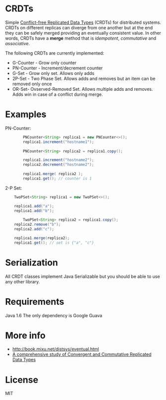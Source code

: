 CRDTs 
================

Simple [Conflict-free Replicated Data Types](http://en.wikipedia.org/wiki/Conflict-free_replicated_data_type) (CRDTs) for distributed systems. CRDTs on different replicas can diverge from one another but at the end they can be safely merged providing an eventually consistent value. In other words, CRDTs have a **merge** method that is *idempotent*, *commutative* and *associative*.

The following CRDTs are currently implemented:
 - G-Counter - Grow only counter
 - PN-Counter - Increment/decrement counter 
 - G-Set - Grow only set. Allows only adds
 - 2P-Set - Two Phase Set. Allows adds and removes but an item can be removed only once
 - OR-Set- Ovserved-Removed Set. Allows multiple adds and removes. Adds win in case of a conflict during merge.

Examples
===========
PN-Counter:
```java
        PNCounter<String> replica1 = new PNCounter<>();
        replica1.increment("hostname1");
        
        PNCounter<String> replica2 = replica1.copy();

        replica1.increment("hostname2");
        replica2.decrement("hostname2");
        
        replica1.merge( replica2 ); 
        replica1.get(); // counter is 1
```
2-P Set:
```java
	TwoPSet<String> replica1 = new TwoPSet<>();

	replica1.add("a");
	replica1.add("b");
        
        TwoPSet<String> replica2 = replica1.copy();
	replica2.remove("b");
	replica2.add("c");

	replica1.merge(replica2); 
	replica1.get(); // set is {"a", "c"}
```

Serialization
===========

All CRDT classes implement Java Serializable but you should be able to use any other library.

Requirements
============

Java 1.6
The only dependency is Google Guava

More info
=========
 - http://book.mixu.net/distsys/eventual.html
 - [A comprehensive study of
Convergent and Commutative Replicated Data Types](http://hal.upmc.fr/file/index/docid/555588/filename/techreport.pdf)

License
=======

MIT
